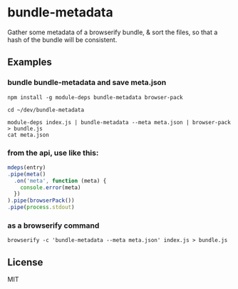 # bundle-metadata

Gather some metadata of a browserify bundle, & sort the files,
so that a hash of the bundle will be consistent.

## Examples

### bundle bundle-metadata and save meta.json

```
npm install -g module-deps bundle-metadata browser-pack

cd ~/dev/bundle-metadata

module-deps index.js | bundle-metadata --meta meta.json | browser-pack > bundle.js
cat meta.json
```

### from the api, use like this:
``` js
mdeps(entry)
.pipe(meta()
  .on('meta', function (meta) {
    console.error(meta)
  })
).pipe(browserPack())
.pipe(process.stdout)
```

### as a browserify command

```
browserify -c 'bundle-metadata --meta meta.json' index.js > bundle.js
```

## License

MIT
